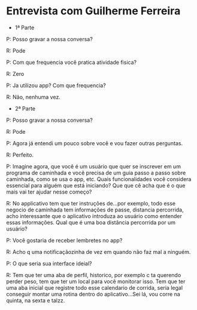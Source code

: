  # Entrevista com Guilherme Ferreira

- 1ª Parte

P: Posso gravar a nossa conversa?

R: Pode

P: Com que frequencia você pratica atividade fisica?

R: Zero

P: Ja utilizou app? Com que frequencia?

R: Não, nenhuma vez.

- 2ª Parte

P: Posso gravar a nossa conversa?

R: Pode

P: Agora já entendi um pouco sobre você e vou fazer outras perguntas.

R: Perfeito.

P: Imagine agora, que você é um usuário que quer se inscrever em um programa de caminhada e você precisa de um guia passo a passo sobre caminhada, como se usa o app, etc. Quais funcionalidades você considera essencial para alguém que está iniciando? Que que cê acha que é o que mais vai ter ajudar nesse começo?

R: No applicativo tem que ter instruções de...por exemplo, todo esse negocio de caminhada tem informações de passe, distancia percorrida, acho interessante que o aplicativo introduza ao usuário como entender essas informações. Qual que é uma boa distância percorrida por um usuário?

P: Você gostaria de receber lembretes no app?

R: Acho q uma notificaçãozinha de vez em quando não faz mal a ninguém.

P: O que seria sua interface ideial?

R: Tem que ter uma aba de perfil, historico, por exemplo c ta querendo perder peso, tem que ter um local para você monitorar isso. Tem que ter uma aba inicial que registre todo esse calendario de corrida, seria legal conseguir montar uma rotina dentro do aplicativo...Sei lá, vou corre na quinta, na sexta e talzz.


